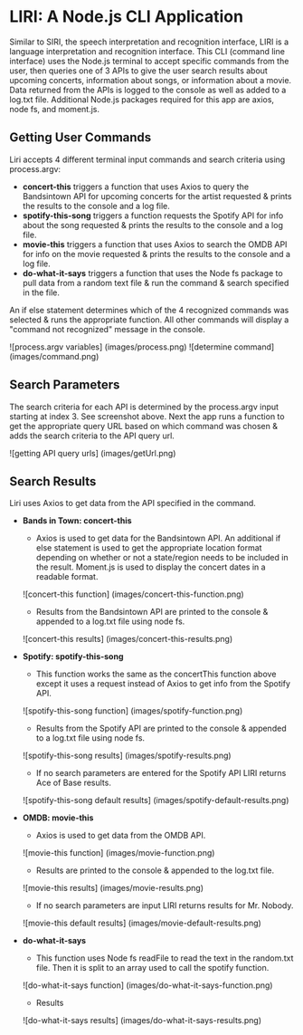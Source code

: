 # LIRI: A Node.js CLI Application
Similar to SIRI, the speech interpretation and recognition interface, LIRI is a language interpretation and recognition interface. This CLI (command line interface) uses the Node.js terminal to accept specific commands from the user, then queries one of 3 APIs to give the user search results about upcoming concerts, information about songs, or information about a movie. Data returned from the APIs is logged to the console as well as added to a log.txt file. Additional Node.js packages required for this app are axios, node fs, and moment.js.

## Getting User Commands
Liri accepts 4 different terminal input commands and search criteria using process.argv:
* **concert-this** triggers a function that uses Axios to query the Bandsintown API for upcoming concerts for the artist requested & prints the results to the console and a log file.
* **spotify-this-song** triggers a function requests the Spotify API for info about the song requested & prints the results to the console and a log file.
* **movie-this** triggers a function that uses Axios to search the OMDB API for info on the movie requested & prints the results to the console and a log file.
* **do-what-it-says** triggers a function that uses the Node fs package to pull data from a random text file & run the command & search specified in the file.

An if else statement determines which of the 4 recognized commands was selected & runs the appropriate function. All other commands will display a "command not recognized" message in the console.

![process.argv variables] (images/process.png)
![determine command] (images/command.png)

## Search Parameters
The search criteria for each API is determined by the process.argv input starting at index 3. See screenshot above. Next the app runs a function to get the appropriate query URL based on which command was chosen & adds the search criteria to the API query url.

![getting API query urls] (images/getUrl.png)

## Search Results 
Liri uses Axios to get data from the API specified in the command.

* **Bands in Town: concert-this**
    * Axios is used to get data for the Bandsintown API. An additional if else statement is used to get the appropriate location format depending on whether or not a state/region needs to be included in the result. Moment.js is used to display the concert dates in a readable format.

    ![concert-this function] (images/concert-this-function.png)

    * Results from the Bandsintown API are printed to the console & appended to a log.txt file using node fs.

    ![concert-this results] (images/concert-this-results.png)
* **Spotify: spotify-this-song**
    * This function works the same as the concertThis function above except it uses a request instead of Axios to get info from the Spotify API.

    ![spotify-this-song function] (images/spotify-function.png)

    * Results from the Spotify API are printed to the console & appended to a log.txt file using node fs.

    ![spotify-this-song results] (images/spotify-results.png)

    * If no search parameters are entered for the Spotify API LIRI returns Ace of Base results.

    ![spotify-this-song default results] (images/spotify-default-results.png)

* **OMDB: movie-this**
    * Axios is used to get data from the OMDB API.

    ![movie-this function] (images/movie-function.png)

    * Results are printed to the console & appended to the log.txt file.

    ![movie-this results] (images/movie-results.png)

    * If no search parameters are input LIRI returns results for Mr. Nobody.

    ![movie-this default results] (images/movie-default-results.png)
* **do-what-it-says**
    * This function uses Node fs readFile to read the text in the random.txt file. Then it is split to an array used to call the spotify function.

    ![do-what-it-says function] (images/do-what-it-says-function.png)

    * Results

    ![do-what-it-says results] (images/do-what-it-says-results.png)


